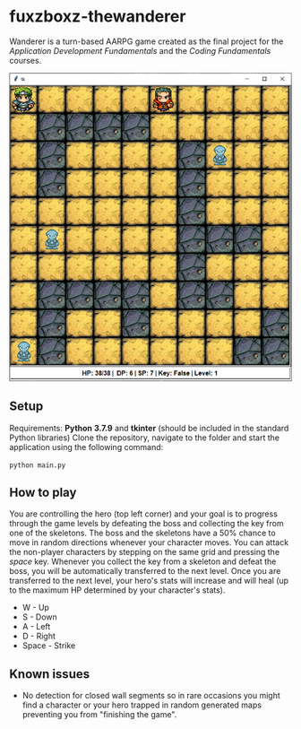# fuxzboxz-thewanderer

Wanderer is a turn-based AARPG game created as the final project for the *Application Development Fundamentals* and the *Coding Fundamentals* courses. 

![screenshot](assets/wanderer.PNG)

## Setup

Requirements: **Python 3.7.9** and **tkinter** (should be included in the standard Python libraries)
Clone the repository, navigate to the folder and start the application using the following command:

```python main.py```

## How to play

You are controlling the hero (top left corner) and your goal is to progress through the game levels by defeating the boss and collecting the key from one of the skeletons. The boss and the skeletons have a 50% chance to move in random directions whenever your character moves. You can attack the non-player characters by stepping on the same grid and pressing the *space* key. Whenever you collect the key from a skeleton and defeat the boss, you will be automatically transferred to the next level. Once you are transferred to the next level, your hero's stats will increase and will heal (up to the maximum HP determined by your character's stats).

* W - Up
* S - Down
* A - Left
* D - Right
* Space - Strike

## Known issues
* No detection for closed wall segments so in rare occasions you might find a character or your hero trapped in random generated maps preventing you from "finishing the game". 